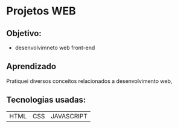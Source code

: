 # Projetos WEB

## Objetivo:
- desenvolvimneto web front-end

## Aprendizado
Pratiquei diversos conceitos relacionados a desenvolvimento web, 

## Tecnologias usadas:

<table>
  <tr>
    <td>HTML</td>
    <td>CSS</td>
    <td>JAVASCRIPT</td>
  </tr>
</table>

